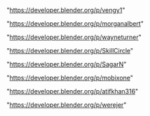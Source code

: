"https://developer.blender.org/p/vengy1"

"https://developer.blender.org/p/morganalbert"

"https://developer.blender.org/p/wayneturner"

"https://developer.blender.org/p/SkillCircle"

"https://developer.blender.org/p/SagarN"

"https://developer.blender.org/p/mobixone"

"https://developer.blender.org/p/atifkhan316"

"https://developer.blender.org/p/werejer"

 
 
